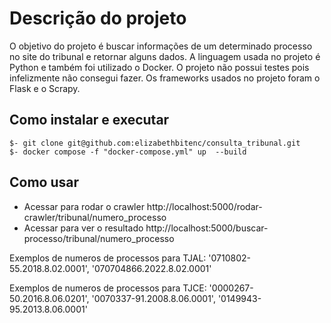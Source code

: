 # Descrição do projeto
 
 O objetivo do projeto é buscar informações de um determinado processo no site do tribunal e retornar alguns dados. A linguagem usada no projeto é Python e também foi utilizado o Docker. O projeto não possui testes pois infelizmente não consegui fazer. Os frameworks usados no projeto foram o Flask e o Scrapy. 

 ## Como instalar e executar

```
$- git clone git@github.com:elizabethbitenc/consulta_tribunal.git
$- docker compose -f "docker-compose.yml" up  --build 
```

## Como usar 
- Acessar para rodar o crawler http://localhost:5000/rodar-crawler/tribunal/numero_processo
- Acessar para ver o resultado http://localhost:5000/buscar-processo/tribunal/numero_processo

Exemplos de numeros de processos para TJAL: '0710802-55.2018.8.02.0001', '070704866.2022.8.02.0001'

Exemplos de numeros de processos para TJCE: '0000267-50.2016.8.06.0201', '0070337-91.2008.8.06.0001', '0149943-95.2013.8.06.0001'